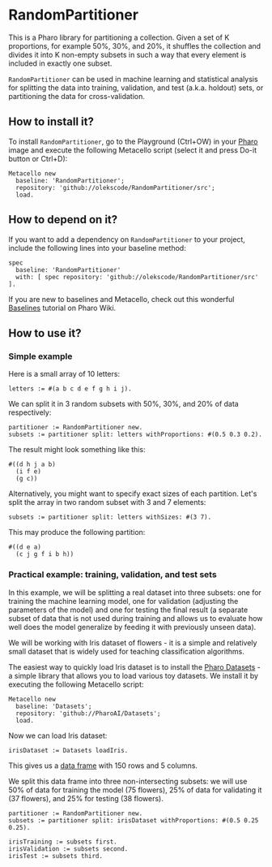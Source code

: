 # RandomPartitioner

This is a Pharo library for partitioning a collection. Given a set of K proportions, for example 50%, 30%, and 20%, it shuffles the collection and divides it into K non-empty subsets in such a way that every element is included in exactly one subset.

`RandomPartitioner` can be used in machine learning and statistical analysis for splitting the data into training, validation, and test (a.k.a. holdout) sets, or partitioning the data for cross-validation.

## How to install it?

To install `RandomPartitioner`, go to the Playground (Ctrl+OW) in your [Pharo](https://pharo.org/) image and execute the following Metacello script (select it and press Do-it button or Ctrl+D):

```Smalltalk
Metacello new
  baseline: 'RandomPartitioner';
  repository: 'github://olekscode/RandomPartitioner/src';
  load.
```

## How to depend on it?

If you want to add a dependency on `RandomPartitioner` to your project, include the following lines into your baseline method:

```Smalltalk
spec
  baseline: 'RandomPartitioner'
  with: [ spec repository: 'github://olekscode/RandomPartitioner/src' ].
```

If you are new to baselines and Metacello, check out this wonderful [Baselines](https://github.com/pharo-open-documentation/pharo-wiki/blob/master/General/Baselines.md) tutorial on Pharo Wiki.

## How to use it?

### Simple example

Here is a small array of 10 letters:

```Smalltalk
letters := #(a b c d e f g h i j).
```
We can split it in 3 random subsets with 50%, 30%, and 20% of data respectively:

```Smalltalk
partitioner := RandomPartitioner new.
subsets := partitioner split: letters withProportions: #(0.5 0.3 0.2).
```
The result might look something like this:

```
#((d h j a b)
  (i f e)
  (g c))
```

Alternatively, you might want to specify exact sizes of each partition. Let's split the array in two random subset with 3 and 7 elements:

```Smalltalk
subsets := partitioner split: letters withSizes: #(3 7).
```

This may produce the following partition:

```
#((d e a) 
  (c j g f i b h))
```

### Practical example: training, validation, and test sets

In this example, we will be splitting a real dataset into three subsets: one for training the machine learning model, one for validation (adjusting the parameters of the model) and one for testing the final result (a separate subset of data that is not used during training and allows us to evaluate how well does the model generalize by feeding it with previously unseen data).

We will be working with Iris dataset of flowers - it is a simple and relatively small dataset that is widely used for teaching classification algorithms.

The easiest way to quickly load Iris dataset is to install the [Pharo Datasets](https://github.com/PharoAI/Datasets) - a simple library that allows you to load various toy datasets. We install it by executing the following Metacello script:

```Smalltalk
Metacello new
  baseline: 'Datasets';
  repository: 'github://PharoAI/Datasets';
  load.
```

Now we can load Iris dataset:

```Smalltalk
irisDataset := Datasets loadIris.
```

This gives us a [data frame](https://github.com/PolyMathOrg/DataFrame) with 150 rows and 5 columns.

We split this data frame into three non-intersecting subsets: we will use 50% of data for training the model (75 flowers), 25% of data for validating it (37 flowers), and 25% for testing (38 flowers).

```Smalltalk
partitioner := RandomPartitioner new.
subsets := partitioner split: irisDataset withProportions: #(0.5 0.25 0.25).

irisTraining := subsets first.
irisValidation := subsets second.
irisTest := subsets third.
```
